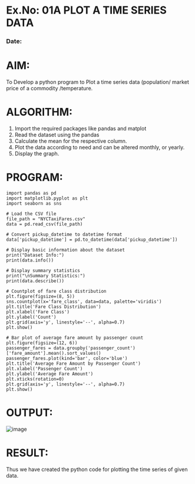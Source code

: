 # Ex.No: 01A PLOT A TIME SERIES DATA
###  Date: 

# AIM:
To Develop a python program to Plot a time series data (population/ market price of a commodity
/temperature.
# ALGORITHM:
1. Import the required packages like pandas and matplot
2. Read the dataset using the pandas
3. Calculate the mean for the respective column.
4. Plot the data according to need and can be altered monthly, or yearly.
5. Display the graph.
# PROGRAM:

```
import pandas as pd
import matplotlib.pyplot as plt
import seaborn as sns

# Load the CSV file
file_path = "NYCTaxiFares.csv"
data = pd.read_csv(file_path)

# Convert pickup_datetime to datetime format
data['pickup_datetime'] = pd.to_datetime(data['pickup_datetime'])

# Display basic information about the dataset
print("Dataset Info:")
print(data.info())

# Display summary statistics
print("\nSummary Statistics:")
print(data.describe())

# Countplot of fare class distribution
plt.figure(figsize=(8, 5))
sns.countplot(x='fare_class', data=data, palette='viridis')
plt.title('Fare Class Distribution')
plt.xlabel('Fare Class')
plt.ylabel('Count')
plt.grid(axis='y', linestyle='--', alpha=0.7)
plt.show()

# Bar plot of average fare amount by passenger count
plt.figure(figsize=(12, 6))
passenger_fares = data.groupby('passenger_count')['fare_amount'].mean().sort_values()
passenger_fares.plot(kind='bar', color='blue')
plt.title('Average Fare Amount by Passenger Count')
plt.xlabel('Passenger Count')
plt.ylabel('Average Fare Amount')
plt.xticks(rotation=0)
plt.grid(axis='y', linestyle='--', alpha=0.7)
plt.show()
```









# OUTPUT:
![image](https://github.com/user-attachments/assets/9a13c70e-ba6c-4f86-9552-871eb61d71f1)






# RESULT:
Thus we have created the python code for plotting the time series of given data.
